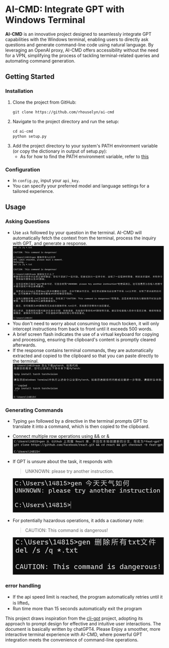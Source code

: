 # AI-CMD: Integrate GPT with Windows Terminal

**AI-CMD** is an innovative project designed to seamlessly integrate GPT capabilities with the Windows terminal, enabling users to directly ask questions and generate command-line code using natural language. By leveraging an OpenAI proxy, AI-CMD offers accessibility without the need for a VPN, simplifying the process of tackling terminal-related queries and automating command generation.

## Getting Started

### Installation
1. Clone the project from GitHub:
   ```
   git clone https://github.com/rhouselyn/ai-cmd
   ```
2. Navigate to the project directory and run the setup:
   ```
   cd ai-cmd
   python setup.py
   ```
3. Add the project directory to your system's PATH environment variable (or copy the dictionary in output of setup.py):
   - As for how to find the PATH environment variable, refer to [this](https://support.esri.com/zh-cn/knowledge-base/edit-an-environment-variable-1462478594981-000002146)

### Configuration
- In `config.py`, input your `api_key`.
- You can specify your preferred model and language settings for a tailored experience.

## Usage

### Asking Questions
- Use `ask` followed by your question in the terminal. AI-CMD will automatically fetch the context from the terminal, process the inquiry with GPT, and generate a response.
   ![image](imgs/309721819-07c22102-83b9-4b20-b084-b17f963d7351.png)
- You don't need to worry about consuming too much tocken, it will only intercept instructions from back to front until it exceeds 500 words.
- A brief screen flash indicates the use of a virtual keyboard for copying and processing, ensuring the clipboard's content is promptly cleared afterwards.
- If the response contains terminal commands, they are automatically extracted and copied to the clipboard so that you can paste directly to the terminal.
   ![image](imgs/309722418-29360a4c-0ffa-4a63-9522-bb47b91b2ed0.png)

### Generating Commands
- Typing `gen` followed by a directive in the terminal prompts GPT to translate it into a command, which is then copied to the clipboard.
- Connect multiple row operations using && or &
  ![image](imgs/309721211-60b89883-3303-4fdf-b1c2-024e901f5eb6.png)

- If GPT is unsure about the task, it responds with
  > UNKNOWN: please try another instruction.

  ![image](imgs/309720831-dc76c452-4e89-4250-a516-f08bcf8e1f4e.png)

- For potentially hazardous operations, it adds a cautionary note:
  > CAUTION: This command is dangerous!

  ![image](imgs/309721026-40905fbe-3369-40e8-9962-9d8df8684ff8.png)

### error handling
- If the api speed limit is reached, the program automatically retries until it is lifted。
- Run time more than 15 seconds automatically exit the program

This project draws inspiration from the [cli-gpt](https://github.com/MagicCube/cli-gpt?tab=readme-ov-file) project, adopting its approach to prompt design for effective and intuitive user interactions. 
The document is basically written by chatGPT4.
Please Enjoy a smoother, more interactive terminal experience with AI-CMD, where powerful GPT integration meets the convenience of command-line operations.
